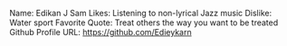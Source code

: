 Name: Edikan J Sam
Likes: Listening to non-lyrical Jazz music
Dislike: Water sport
Favorite Quote: Treat others the way you want to be treated
Github Profile URL: https://github.com/Edieykarn